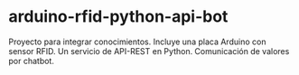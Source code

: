 # arduino-rfid-python-api-bot
Proyecto para integrar conocimientos. Incluye una placa Arduino con sensor RFID. Un servicio de API-REST en Python. Comunicación de valores por chatbot.
